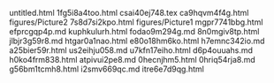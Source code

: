 untitled.html
1fg5i8a4too.html
csai40ej748.tex
ca9hqvm4f4g.html
figures/Picture2
7s8d7si2kpo.html
figures/Picture1
mgpr7741bbg.html
efprcgqp4p.md
kuphkulurh.html
fodao9m294g.md
8n0mgiv8tp.html
jlbjr3g59r8.md
htgar0a1nao.html
e80o18hm6ko.html
h7emnc342io.md
a25bier59r.html
us2eihju058.md
u7kfn17eiho.html
d6p4ouuahs.md
h0ko4frm838.html
atpivui2pe8.md
0hecnjhm5.html
0hriq54rja8.md
g56bm1tcmh8.html
i2smv669qc.md
itre6e7d9qg.html